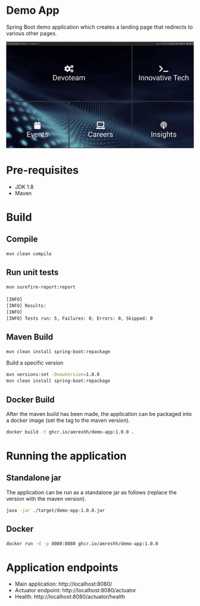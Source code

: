 # Demo App
Spring Boot demo application which creates a landing page that redirects to various other pages.

![<img src="images/demo-app.png" height="400">](images/demo-app.png)
# Pre-requisites
- JDK 1.8
- Maven

# Build
## Compile

```bash
mvn clean compile
```

## Run unit tests
```bash
mvn surefire-report:report

[INFO] 
[INFO] Results:
[INFO] 
[INFO] Tests run: 5, Failures: 0, Errors: 0, Skipped: 0
```

## Maven Build
```bash
mvn clean install spring-boot:repackage
```

Build a specific version
```bash   
mvn versions:set -DnewVersion=1.0.0
mvn clean install spring-boot:repackage
```

## Docker Build
After the maven build has been made, the application can be packaged into a docker image (set the tag to the maven version).
```bash
docker build -t ghcr.io/amreshh/demo-app:1.0.0 .
```

# Running the application
## Standalone jar
The application can be run as a standalone jar as follows (replace the version with the maven version).
```bash
java -jar ./target/demo-app-1.0.0.jar
```

## Docker
```bash
docker run -d -p 8080:8080 ghcr.io/amreshh/demo-app:1.0.0
```

# Application endpoints
- Main application: http://localhost:8080/
- Actuator endpoint: http://localhost:8080/actuator
- Health: http://localhost:8080/actuator/health

